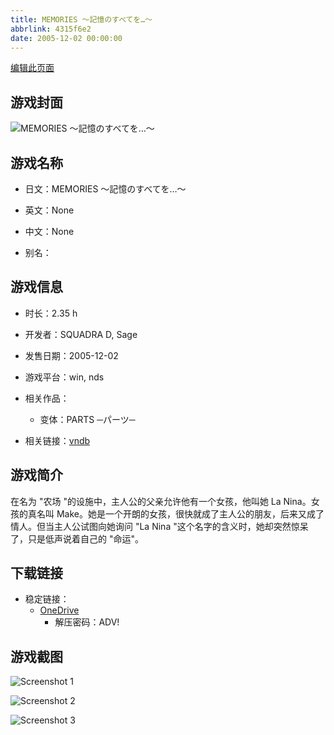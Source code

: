 ```yaml
---
title: MEMORIES ～記憶のすべてを…～
abbrlink: 4315f6e2
date: 2005-12-02 00:00:00
---
```

[编辑此页面](https://github.com/ACG-3/ADV3-source/blob/main/source/_posts/games/MEMORIES%20%EF%BD%9E%E8%A8%98%E6%86%B6%E3%81%AE%E3%81%99%E3%81%B9%E3%81%A6%E3%82%92%E2%80%A6%EF%BD%9E.md)

## 游戏封面

![MEMORIES ～記憶のすべてを…～](https://pan.timero.xyz/d/onedrive/img_lib_001/MEMORIES%20%EF%BD%9E%E8%A8%98%E6%86%B6%E3%81%AE%E3%81%99%E3%81%B9%E3%81%A6%E3%82%92%E2%80%A6%EF%BD%9E_cover.avif)


## 游戏名称

- 日文：MEMORIES ～記憶のすべてを…～
- 英文：None
- 中文：None

- 别名：


## 游戏信息

- 时长：2.35 h
- 开发者：SQUADRA D, Sage
- 发售日期：2005-12-02
- 游戏平台：win, nds
- 相关作品：
   - 变体：PARTS ─パーツ─

- 相关链接：[vndb](https://vndb.org/v6085)


## 游戏简介

在名为 "农场 "的设施中，主人公的父亲允许他有一个女孩，他叫她 La Nina。女孩的真名叫 Make。她是一个开朗的女孩，很快就成了主人公的朋友，后来又成了情人。但当主人公试图向她询问 "La Nina "这个名字的含义时，她却突然惊呆了，只是低声说着自己的 "命运"。




## 下载链接

- 稳定链接：
    - [OneDrive](https://pan.timero.xyz/onedrive/adv_lib_001/MEMORIES%20%EF%BD%9E%E8%A8%98%E6%86%B6%E3%81%AE%E3%81%99%E3%81%B9%E3%81%A6%E3%82%92%E2%80%A6%EF%BD%9E)
        - 解压密码：ADV!



## 游戏截图


![Screenshot 1](https://pan.timero.xyz/d/onedrive/img_lib_001/MEMORIES%20%EF%BD%9E%E8%A8%98%E6%86%B6%E3%81%AE%E3%81%99%E3%81%B9%E3%81%A6%E3%82%92%E2%80%A6%EF%BD%9E_Screenshot_1.avif)

![Screenshot 2](https://pan.timero.xyz/d/onedrive/img_lib_001/MEMORIES%20%EF%BD%9E%E8%A8%98%E6%86%B6%E3%81%AE%E3%81%99%E3%81%B9%E3%81%A6%E3%82%92%E2%80%A6%EF%BD%9E_Screenshot_2.avif)

![Screenshot 3](https://pan.timero.xyz/d/onedrive/img_lib_001/MEMORIES%20%EF%BD%9E%E8%A8%98%E6%86%B6%E3%81%AE%E3%81%99%E3%81%B9%E3%81%A6%E3%82%92%E2%80%A6%EF%BD%9E_Screenshot_3.avif)

